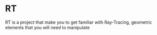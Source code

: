 # RT
RT is a project that make you to get familiar with Ray-Tracing, geometric elements that you will need to manipulate
